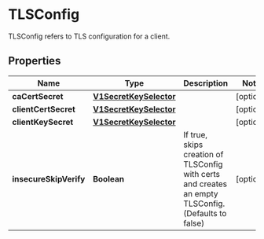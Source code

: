 

# TLSConfig

TLSConfig refers to TLS configuration for a client.
## Properties

Name | Type | Description | Notes
------------ | ------------- | ------------- | -------------
**caCertSecret** | [**V1SecretKeySelector**](V1SecretKeySelector.md) |  |  [optional]
**clientCertSecret** | [**V1SecretKeySelector**](V1SecretKeySelector.md) |  |  [optional]
**clientKeySecret** | [**V1SecretKeySelector**](V1SecretKeySelector.md) |  |  [optional]
**insecureSkipVerify** | **Boolean** | If true, skips creation of TLSConfig with certs and creates an empty TLSConfig. (Defaults to false) |  [optional]




